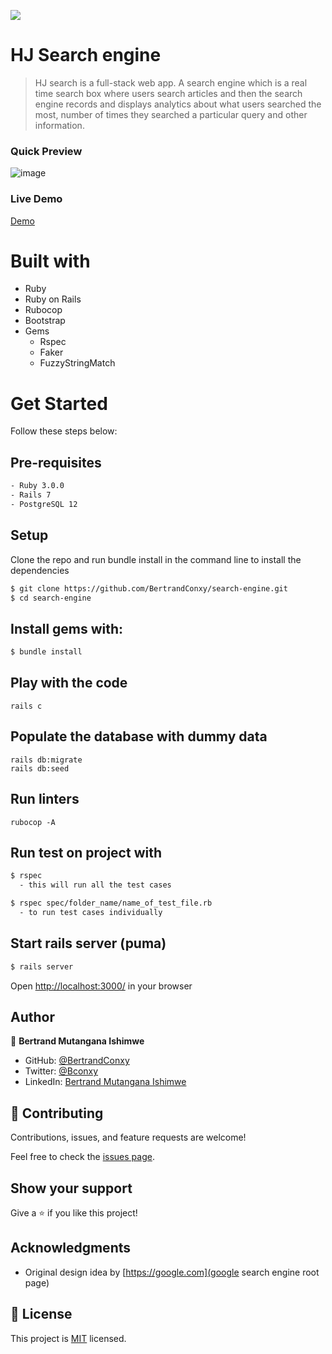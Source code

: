 ![](https://img.shields.io/badge/HJ-blue)

# HJ Search engine

> HJ search is a full-stack web app. A search engine which is a real time search box where users search articles and then the search engine records and displays analytics about what users searched the most, number of times they searched a particular query and other information.

### Quick Preview

![image](https://user-images.githubusercontent.com/90222110/193413642-9449b304-4c6f-4812-938c-6e431c001840.png)

### Live Demo
  [Demo](https://cspent.herokuapp.com/)

# Built with
- Ruby
- Ruby on Rails
- Rubocop
- Bootstrap
- Gems
  - Rspec
  - Faker
  - FuzzyStringMatch

# Get Started
Follow these steps below:

## Pre-requisites

```bash
- Ruby 3.0.0
- Rails 7
- PostgreSQL 12
```

## Setup
Clone the repo and run bundle install in the command line to install the dependencies

```bash
$ git clone https://github.com/BertrandConxy/search-engine.git
$ cd search-engine
```

## Install gems with:

```bash
$ bundle install
```

## Play with the code
```
rails c
```

## Populate the database with dummy data
```
rails db:migrate
rails db:seed
```

## Run linters
```
rubocop -A
```

## Run test on project with

```bash
$ rspec
  - this will run all the test cases
```

```bash
$ rspec spec/folder_name/name_of_test_file.rb
  - to run test cases individually
```

## Start rails server (puma)

```bash
$ rails server
```

Open [http://localhost:3000/](http://localhost:3000/) in your browser


## Author

👤 **Bertrand Mutangana Ishimwe**

- GitHub: [@BertrandConxy](https://github.com/BertrandConxy)
- Twitter: [@Bconxy](https://twitter.com/BertrandMutanga)
- LinkedIn: [Bertrand Mutangana Ishimwe](https://www.linkedin.com/in/bertrandmutangana)

## 🤝 Contributing

Contributions, issues, and feature requests are welcome!

Feel free to check the [issues page](https://github.com/BertrandConxy/search-engine/issues).

## Show your support

Give a ⭐️ if you like this project!

## Acknowledgments

- Original design idea by [https://google.com](google search engine root page)

## 📝 License

This project is [MIT](./MIT.md) licensed.

